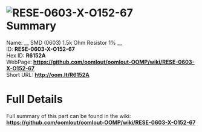 
![RESE-0603-X-O152-67](https://github.com/oomlout/oomlout-OOMP/blob/master/parts/RESE-0603-X-O152-67/RESE-0603-X-O152-67_420.jpg)   
Summary
=================
  
Name: __ SMD (0603) 1.5k Ohm Resistor 1% __    
ID: __RESE-0603-X-O152-67__   
Hex ID: __R6152A__   
WebPage: __https://github.com/oomlout/oomlout-OOMP/wiki/RESE-0603-X-O152-67__   
Short URL: __http://oom.lt/R6152A__   

Full Details
==========================
Full summary of this part can be found in the wiki:   
__https://github.com/oomlout/oomlout-OOMP/wiki/RESE-0603-X-O152-67__    

